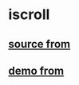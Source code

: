 # iscroll

## [source from](http://iscrolljs.com/)

## [demo from](http://lab.cubiq.org/iscroll/examples/simple/)